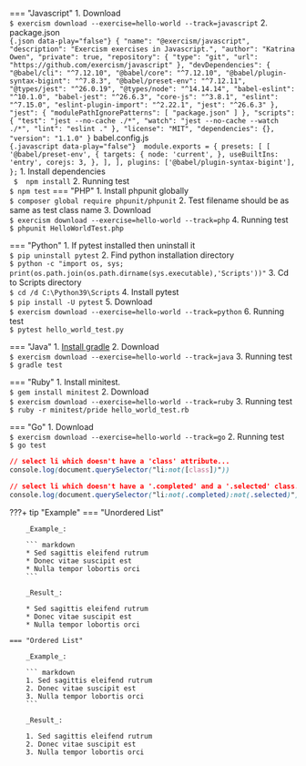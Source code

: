 === "Javascript"
    1. Download <br> ` $ exercism download --exercise=hello-world --track=javascript `
    2. package.json <br> 
    ``` {.json data-play="false"}
    {
    "name": "@exercism/javascript",
    "description": "Exercism exercises in Javascript.",
    "author": "Katrina Owen",
    "private": true,
    "repository": {
        "type": "git",
        "url": "https://github.com/exercism/javascript"
    },
    "devDependencies": {
        "@babel/cli": "^7.12.10",
        "@babel/core": "^7.12.10",
        "@babel/plugin-syntax-bigint": "^7.8.3",
        "@babel/preset-env": "^7.12.11",
        "@types/jest": "^26.0.19",
        "@types/node": "^14.14.14",
        "babel-eslint": "^10.1.0",
        "babel-jest": "^26.6.3",
        "core-js": "^3.8.1",
        "eslint": "^7.15.0",
        "eslint-plugin-import": "^2.22.1",
        "jest": "^26.6.3"
    },
    "jest": {
        "modulePathIgnorePatterns": [
        "package.json"
        ]
    },
    "scripts": {
        "test": "jest --no-cache ./*",
        "watch": "jest --no-cache --watch ./*",
        "lint": "eslint ."
    },
    "license": "MIT",
    "dependencies": {},
    "version": "1.1.0"
    }
    ```
    babel.config.js <br>
    ``` {.javascript data-play="false"} 
    module.exports = {
        presets: [
            [
            '@babel/preset-env',
            {
                targets: {
                node: 'current',
                },
                useBuiltIns: 'entry',
                corejs: 3,
            },
            ],
        ],
        plugins: ['@babel/plugin-syntax-bigint'],
    };
    ```
    1. Install dependencies <br> ` $  npm install`
    2. Running test <br> ` $ npm test `
=== "PHP"
    1. Install phpunit globally <br>  ` $ composer global require phpunit/phpunit `
    2. Test filename should be as same as test class name
    3. Download <br> ` $ exercism download --exercise=hello-world --track=php `
    4. Running test <br> ` $ phpunit HelloWorldTest.php `

=== "Python"
    1. If pytest installed then uninstall it <br>  ` $ pip uninstall pytest `
    2. Find python installation directory <br> ` $ python -c "import os, sys; print(os.path.join(os.path.dirname(sys.executable),'Scripts'))" `
    3. Cd to Scripts directory <br> ` $ cd /d C:\Python39\Scripts `
    4. Install pytest <br> ` $ pip install -U pytest `
    5. Download <br> ` $ exercism download --exercise=hello-world --track=python `
    6. Running test <br> ` $ pytest hello_world_test.py `

=== "Java"
    1. [Install gradle](https://exercism.io/tracks/java/installation)
    2. Download <br> ` $ exercism download --exercise=hello-world --track=java `
    3. Running test <br> ` $ gradle test `

=== "Ruby"
    1. Install minitest. <br> ` $ gem install minitest `
    2. Download <br> ` $ exercism download --exercise=hello-world --track=ruby `
    3. Running test <br> ` $ ruby -r minitest/pride hello_world_test.rb `

=== "Go"
    1. Download <br> ` $ exercism download --exercise=hello-world --track=go `
    2.  Running test <br> ` $ go test `


``` {.css data-play="false"}
// select li which doesn't have a 'class' attribute...
console.log(document.querySelector("li:not([class])"))

// select li which doesn't have a '.completed' and a '.selected' class...
console.log(document.querySelector("li:not(.completed):not(.selected)"))
```



???+ tip "Example"
    === "Unordered List"

        _Example_:

        ``` markdown
        * Sed sagittis eleifend rutrum
        * Donec vitae suscipit est
        * Nulla tempor lobortis orci
        ```

        _Result_:

        * Sed sagittis eleifend rutrum
        * Donec vitae suscipit est
        * Nulla tempor lobortis orci

    === "Ordered List"

        _Example_:

        ``` markdown
        1. Sed sagittis eleifend rutrum
        2. Donec vitae suscipit est
        3. Nulla tempor lobortis orci
        ```

        _Result_:

        1. Sed sagittis eleifend rutrum
        2. Donec vitae suscipit est
        3. Nulla tempor lobortis orci

